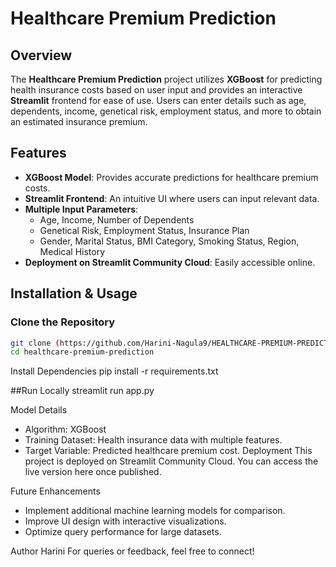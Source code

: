 # Healthcare Premium Prediction

## Overview
The **Healthcare Premium Prediction** project utilizes **XGBoost** for predicting health insurance costs based on user input and provides an interactive **Streamlit** frontend for ease of use. Users can enter details such as age, dependents, income, genetical risk, employment status, and more to obtain an estimated insurance premium.

## Features
- **XGBoost Model**: Provides accurate predictions for healthcare premium costs.
- **Streamlit Frontend**: An intuitive UI where users can input relevant data.
- **Multiple Input Parameters**:
  - Age, Income, Number of Dependents
  - Genetical Risk, Employment Status, Insurance Plan
  - Gender, Marital Status, BMI Category, Smoking Status, Region, Medical History
- **Deployment on Streamlit Community Cloud**: Easily accessible online.

## Installation & Usage
### Clone the Repository
```bash
git clone (https://github.com/Harini-Nagula9/HEALTHCARE-PREMIUM-PREDICTION.git)
cd healthcare-premium-prediction
```
Install Dependencies
pip install -r requirements.txt


##Run Locally
streamlit run app.py

Model Details
- Algorithm: XGBoost
- Training Dataset: Health insurance data with multiple features.
- Target Variable: Predicted healthcare premium cost.
Deployment
This project is deployed on Streamlit Community Cloud. You can access the live version here once published.

Future Enhancements
- Implement additional machine learning models for comparison.
- Improve UI design with interactive visualizations.
- Optimize query performance for large datasets.


Author
Harini
For queries or feedback, feel free to connect!

